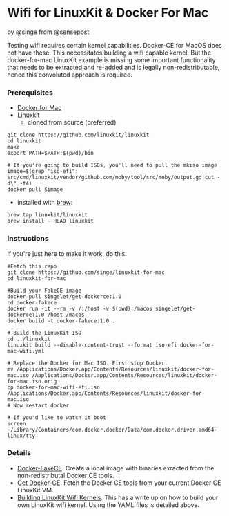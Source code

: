 Wifi for LinuxKit & Docker For Mac
==================================
by @singe from @sensepost

Testing wifi requires certain kernel capabilities. Docker-CE for MacOS does not have these. This necessitates building a wifi capable kernel. But the docker-for-mac LinuxKit example is missing some important functionality that needs to be extracted and re-added and is legally non-redistributable, hence this convoluted approach is required.

### Prerequisites

* [Docker for Mac](https://www.docker.com/docker-mac)
* [Linuxkit](https://github.com/linuxkit/linuxkit) 
  * cloned from source (preferred)
```
git clone https://github.com/linuxkit/linuxkit
cd linuxkit
make
export PATH=$PATH:$(pwd)/bin

# If you're going to build ISOs, you'll need to pull the mkiso image
image=$(grep 'iso-efi":  ' src/cmd/linuxkit/vendor/github.com/moby/tool/src/moby/output.go|cut -d\" -f4)
docker pull $image
```
  * installed with [brew](https://brew.sh/):
```
brew tap linuxkit/linuxkit
brew install --HEAD linuxkit
```

### Instructions

If you're just here to make it work, do this:
```
#Fetch this repo
git clone https://github.com/singe/linuxkit-for-mac
cd linuxkit-for-mac

#Build your FakeCE image
docker pull singelet/get-dockerce:1.0
cd docker-fakece
docker run -it --rm -v /:/host -v $(pwd):/macos singelet/get-dockerce:1.0 /host /macos
docker build -t docker-fakece:1.0 .

# Build the LinuxKit ISO
cd ../linuxkit
linuxkit build --disable-content-trust --format iso-efi docker-for-mac-wifi.yml

# Replace the Docker for Mac ISO. First stop Docker.
mv /Applications/Docker.app/Contents/Resources/linuxkit/docker-for-mac.iso /Applications/Docker.app/Contents/Resources/linuxkit/docker-for-mac.iso.orig
cp docker-for-mac-wifi-efi.iso /Applications/Docker.app/Contents/Resources/linuxkit/docker-for-mac.iso
# Now restart docker

# If you'd like to watch it boot
screen ~/Library/Containers/com.docker.docker/Data/com.docker.driver.amd64-linux/tty
```

### Details

* [Docker-FakeCE](https://github.com/singe/linuxkit-for-mac/tree/master/docker-fakece). Create a local image with binaries exracted from the non-redistributal Docker CE tools.
* [Get Docker-CE](https://github.com/singe/linuxkit-for-mac/tree/master/get-dockerce). Fetch the Docker CE tools from your current Docker CE LinuxKit VM.
* [Building LinuxKit Wifi Kernels](https://github.com/singe/linuxkit-for-mac/tree/master/linuxkit). This has a write up on how to build your own LinuxKit wifi kernel. Using the YAML files is detailed above.
